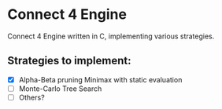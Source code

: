 # Connect 4 Engine
Connect 4 Engine written in C, implementing various strategies.

## Strategies to implement:
- [X] Alpha-Beta pruning Minimax with static evaluation
- [ ] Monte-Carlo Tree Search
- [ ] Others?
